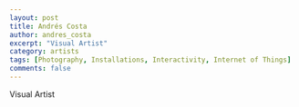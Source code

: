 ```yaml
---
layout: post
title: Andrés Costa
author: andres_costa
excerpt: "Visual Artist"
category: artists
tags: [Photography, Installations, Interactivity, Internet of Things]
comments: false
---
```


Visual Artist

